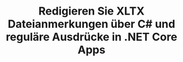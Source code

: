 ---
############################# Static ############################
layout: "autogen"
draft: false
path: "de/redaction/net/annotation/xltx"
otherformats: CSV DOC DOCM DOCX DOT DOTM DOTX PDF POT POTM PPS PPSM PPSX PPT PPTM PPTX RTF XLS XLSM XLSX XLT XLTM  

############################# Head ############################
head_title: "Redigieren Sie Anmerkungen in XLTX-Dokumenten mit regulären Ausdrücken über .NET Core"
head_description: "Entfernen Sie vertrauliche Informationen in Anmerkungen mithilfe regulärer Ausdrücke aus Dokumenten unterschiedlicher Formate"

############################# Header ############################
title: "Redigieren Sie XLTX Dateianmerkungen über C# und reguläre Ausdrücke in .NET Core Apps"
description: "Finden und entfernen Sie vertrauliche Informationen aus Office- und OpenOffice-Dokumenten, Tabellenkalkulationen und Präsentationen sowie XLTX auf Windows, Linux und macOS"

################### SubMenu/Download Button #####################
submenu:
    enable: true

############################# About ############################
about:
    enable: true
    title: "Schwärzung von Dokumentanmerkungen für die .NET-API"
    content: |
        Eine einzige formatunabhängige Schnittstelle zur Bereinigung sensibler und geheimer Informationen aus den Dokumenten und Bildern PDF, Word, Excel, PowerPoint, einschließlich der Möglichkeit, Metadaten zu ändern und Anmerkungen zu entfernen. Mit dem Tool GroupDocs.Redaction for .NET können Sie die klassifizierten Informationen schwärzen und das geschwärzte Dokument in PDF speichern, alle Seiten in Rasterbilder umwandeln oder das Dokument zur weiteren Bearbeitung in seinem Originalformat behalten.

############################# Steps ############################
steps:
    enable: true
    title_left: "Anmerkungen aus XLTX mithilfe regulärer Ausdrücke über C# schwärzen"
    content_left: |
        [GroupDocs.Redaction](de//redaction/net/) ermöglicht .NET-Entwicklern, die volle Stärke regulärer Ausdrücke zu nutzen, um XLTX-Dateien mit ein paar einfachen Schritten zu redigieren.

        *   Erstellen Sie eine Instanz der Klasse [Redactor](https://apireference.groupdocs.com/redaction/net/groupdocs.redaction/redactor) und laden Sie die Datei XLTX
        *   Erstellen Sie eine Instanz der Klasse [AnnotationRedaction](https://apireference.groupdocs.com/redaction/net/groupdocs.redaction.redactions/annotationredaction), um die Kommentare zu suchen und zu ersetzen
        *   Rufen Sie die Methode [Redactor.Apply](https://apireference.groupdocs.com/redaction/net/groupdocs.redaction/redactor/methods/apply/index) mit dem Objekt AnnotationRedaction auf
        
    title_right: "So verwenden Sie die GroupDocs Redaction API"
    content_right: |
        Installieren Sie das Paket über die Befehlszeile als „nuget install GroupDocs.Redaction“ oder über die Paket-Manager-Konsole von Visual Studio mit „Install-Package GroupDocs.Redaction“. 
        Alternativ können Sie das Offline-MSI-Installationsprogramm oder die DLLs in einer ZIP-Datei von [Downloads](https://downloads.groupdocs.com/redaction/net) herunterladen und in Ihrem Projekt manuell darauf verweisen.  
        
    code: |
        ```cs
        using (Redactor redactor = new Redactor(@"sample.xltx"))
        {
        	redactor.Apply(new AnnotationRedaction("(?im:john)", "[redacted]"));
        	redactor.Save();
        }
        ```

############################# Demos ############################
demos:
    enable: true
############################# About Formats ############################
about_formats:
    enable: true
############################# More Formats ############################
more_formats:
    enable: true

############################# Back to top ###############################
back_to_top:
    enable: true
---